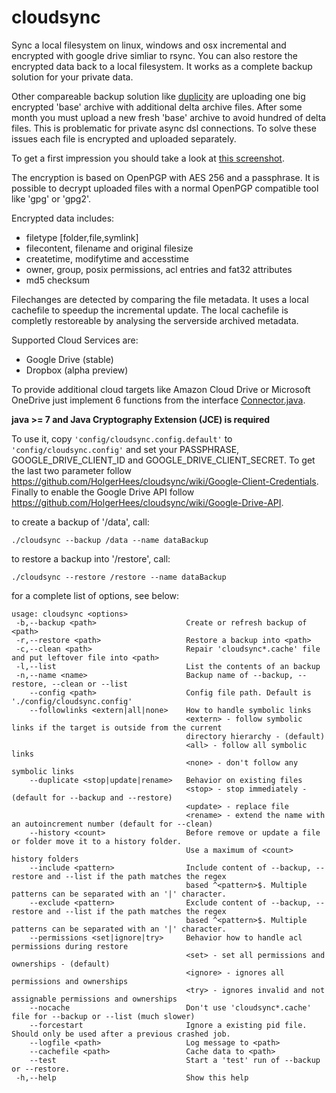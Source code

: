 cloudsync
=========

Sync a local filesystem on linux, windows and osx incremental and encrypted with google drive simliar to rsync. You can also restore the encrypted data back to a local filesystem. It works as a complete backup solution for your private data.

Other compareable backup solution like [duplicity](http://duplicity.nongnu.org) are uploading one big encrypted 'base' archive with additional delta archive files. After some month you must upload a new fresh 'base' archive to avoid hundred of delta files. This is problematic for private async dsl connections. To solve these issues each file is encrypted and uploaded separately.

To get a first impression you should take a look at [this screenshot](https://github.com/HolgerHees/cloudsync/wiki/Home).

The encryption is based on OpenPGP with AES 256 and a passphrase. It is possible to decrypt uploaded files with a normal OpenPGP compatible tool like 'gpg' or 'gpg2'.

Encrypted data includes:
- filetype [folder,file,symlink]
- filecontent, filename and original filesize
- createtime, modifytime and accesstime
- owner, group, posix permissions, acl entries and fat32 attributes
- md5 checksum

Filechanges are detected by comparing the file metadata. It uses a local cachefile to speedup the incremental update. The local cachefile is completly restoreable by analysing the serverside archived metadata.

Supported Cloud Services are:
- Google Drive (stable)
- Dropbox (alpha preview)

To provide additional cloud targets like Amazon Cloud Drive or Microsoft OneDrive just implement 6 functions from the interface [Connector.java](https://github.com/HolgerHees/cloudsync/tree/master/src/main/java/cloudsync/connector/RemoteConnector.java).

**java >= 7 and Java Cryptography Extension (JCE) is required**

To use it, copy ```'config/cloudsync.config.default'``` to ```'config/cloudsync.config'``` and set your PASSPHRASE, GOOGLE_DRIVE_CLIENT_ID and GOOGLE_DRIVE_CLIENT_SECRET. To get the last two parameter follow https://github.com/HolgerHees/cloudsync/wiki/Google-Client-Credentials. Finally to enable the Google Drive API follow https://github.com/HolgerHees/cloudsync/wiki/Google-Drive-API.

to create a backup of '/data', call:

```./cloudsync --backup /data --name dataBackup```

to restore a backup into '/restore', call:

```./cloudsync --restore /restore --name dataBackup```

for a complete list of options, see below:

```
usage: cloudsync <options>
 -b,--backup <path>                    Create or refresh backup of <path>
 -r,--restore <path>                   Restore a backup into <path>
 -c,--clean <path>                     Repair 'cloudsync*.cache' file and put leftover file into <path>
 -l,--list                             List the contents of an backup
 -n,--name <name>                      Backup name of --backup, --restore, --clean or --list
    --config <path>                    Config file path. Default is './config/cloudsync.config'
    --followlinks <extern|all|none>    How to handle symbolic links
                                       <extern> - follow symbolic links if the target is outside from the current
                                       directory hierarchy - (default)
                                       <all> - follow all symbolic links
                                       <none> - don't follow any symbolic links
    --duplicate <stop|update|rename>   Behavior on existing files
                                       <stop> - stop immediately - (default for --backup and --restore)
                                       <update> - replace file
                                       <rename> - extend the name with an autoincrement number (default for --clean)
    --history <count>                  Before remove or update a file or folder move it to a history folder.
                                       Use a maximum of <count> history folders
    --include <pattern>                Include content of --backup, --restore and --list if the path matches the regex
                                       based ^<pattern>$. Multiple patterns can be separated with an '|' character.
    --exclude <pattern>                Exclude content of --backup, --restore and --list if the path matches the regex
                                       based ^<pattern>$. Multiple patterns can be separated with an '|' character.
    --permissions <set|ignore|try>     Behavior how to handle acl permissions during restore
                                       <set> - set all permissions and ownerships - (default)
                                       <ignore> - ignores all permissions and ownerships
                                       <try> - ignores invalid and not assignable permissions and ownerships
    --nocache                          Don't use 'cloudsync*.cache' file for --backup or --list (much slower)
    --forcestart                       Ignore a existing pid file. Should only be used after a previous crashed job.
    --logfile <path>                   Log message to <path>
    --cachefile <path>                 Cache data to <path>
    --test                             Start a 'test' run of --backup or --restore.
 -h,--help                             Show this help
```
